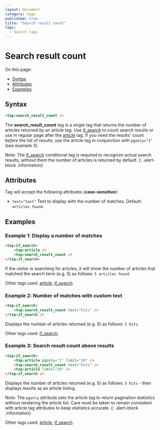 ```yaml
---
layout: document
category: tags
published: true
title: "Search result count"
tags:
  - Search tags
---
```


# Search result count

On this page:

* [Syntax](#user-content-syntax)
* [Attributes](#user-content-attributes)
* [Examples](#user-content-examples)

## Syntax

~~~ html
<txp:search_result_count />
~~~

The **search_result_count** tag is a *single* tag that returns the number of articles returned by an article tag. Use [if_search](if-search) to count search results or use in regular page after the [article](article) tag. If you need the results' count *before* the list of results, use the article tag in conjunction with `pgonly="1"` (see example 3).

Note: The [if_search](if-search) conditional tag is required to recognize actual search results, without them the number of articles is returned by default.
{: .alert-block .information}

## Attributes

Tag will accept the following attributes (**case-sensitive**):

* `text="text"`
Text to display with the number of matches.
Default: `articles found`.

## Examples

### Example 1: Display a number of matches

~~~ html
<txp:if_search>
    <txp:article />
    <txp:search_result_count />
</txp:if_search>
~~~

If the visitor is searching for articles, it will show the number of articles that matched the search term (e.g. 5) as follows: `5 articles found`.

Other tags used: [article](article), [if_search](if-search).

### Example 2: Number of matches with custom text

~~~ html
<txp:if_search>
    <txp:search_result_count text="hits" />
</txp:if_search />
~~~

Displays the number of articles returned (e.g. 5) as follows: `5 hits`.

Other tags used: [if_search](if-search).

### Example 3: Search result count above results

~~~ html
<txp:if_search>
    <txp:article pgonly="1" limit="20" />
    <txp:search_result_count text="hits" />
    <txp:article limit="20" />
</txp:if_search />
~~~

Displays the number of articles returned (e.g. 5) as follows: `5 hits` - then displays results as an article listing.

Note: The `pgonly` attribute sets the article tag to return pagination statistics without rendering the article list. Care must be taken to remain consistent with article tag attributes to keep statistics accurate.
{: .alert-block .information}

Other tags used: [article](article), [if_search](if-search).
